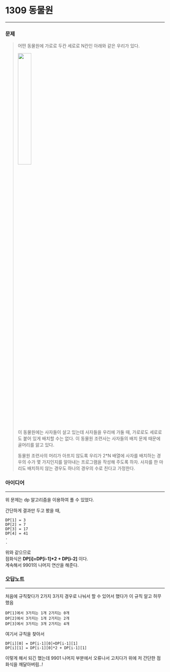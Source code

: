 # 1309 동물원
------------
### 문제

>어떤 동물원에 가로로 두칸 세로로 N칸인 아래와 같은 우리가 있다.
>
><img width="30%" src="https://www.acmicpc.net/upload/201004/dnfl.JPG">
>
>이 동물원에는 사자들이 살고 있는데 사자들을 우리에 가둘 때, 가로로도 세로로도 붙어 있게 배치할 수는 없다. 이 동물원 조련사는 사자들의 배치 문제 때문에 골머리를 앓고 있다.
>
>동물원 조련사의 머리가 아프지 않도록 우리가 2*N 배열에 사자를 배치하는 경우의 수가 몇 가지인지를 알아내는 프로그램을 작성해 주도록 하자. 사자를 한 마리도 배치하지 않는 경우도 하나의 경우의 수로 친다고 가정한다.

### 아이디어
----------
위 문제는 dp 알고리즘을 이용하여 풀 수 있었다.

간단하게 결과만 두고 봤을 때,   
```
DP[1] = 3  
DP[2] = 7  
DP[3] = 17  
DP[4] = 41  
.   
.   
```
위와 같으므로  
점화식은 __DP[i]=DP[i-1]*2 + DP[i-2]__ 이다.  
계속해서 9901의 나머지 연산을 해준다. 

### 오답노트
----------
처음에 규칙찾다가 2가지 3가지 경우로 나눠서 할 수 있어서 했다가 이 규칙 알고 허무했음 
```
DP[1]에서 3가지는 1개 2가지는 0개   
DP[2]에서 3가지는 1개 2가지는 2개   
DP[3]에서 3가지는 3개 2가지는 4개   
```
여기서 규칙을 찾아서   
```
DP[i][0] = DP[i-1][0]+DP[i-1][1]   
DP[i][1] = DP[i-1][0]*2 + DP[i-1][1]   
```
이렇게 해서 되긴 했는데 9901 나머지 부분에서 오류나서 고치다가 위에 저 간단한 점화식을 깨달아버림..!
